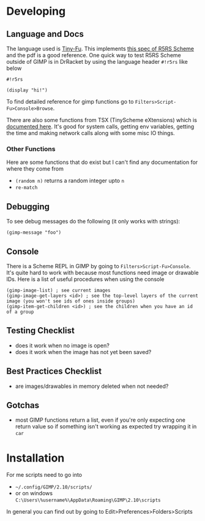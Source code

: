 # Developing

## Language and Docs

The language used is [Tiny-Fu](http://www.ve3syb.ca/software/tiny-fu/). This
implements [this
spec of R5RS Scheme](https://conservatory.scheme.org/schemers/Documents/Standards/R5RS/r5rs.pdf)
and the pdf is a good reference. One quick way to test R5RS Scheme outside of GIMP is in DrRacket by using the language header `#!r5rs` like below

```
#!r5rs

(display "hi!")
```

To find detailed reference for gimp functions go to `Filters>Script-Fu>Console>Browse`.

There are also some functions from TSX (TinyScheme eXtensions) which is
[documented
here](https://github.com/mherasg/tsx/blob/master/tsx-functions.txt). It's good for system calls, getting env variables, getting the time and making network calls along with some misc IO things.


### Other Functions

Here are some functions that do exist but I can't find any documentation for where they come from

* `(random n)` returns a random integer upto `n`
* `re-match`

## Debugging

To see debug messages do the following (it only works with strings):
```
(gimp-message "foo")
```

## Console

There is a Scheme REPL in GIMP by going to `Filters>Script-Fu>Console`. It's quite hard to work with because most functions need image or drawable IDs. Here is a list of useful procedures when using the console

```
(gimp-image-list) ; see current images
(gimp-image-get-layers <id>) ; see the top-level layers of the current image (you won't see ids of ones inside groups)
(gimp-item-get-children <id>) ; see the children when you have an id of a group
```

## Testing Checklist

* does it work when no image is open?
* does it work when the image has not yet been saved?

##  Best Practices Checklist

* are images/drawables in memory deleted when not needed?

## Gotchas

* most GIMP functions return a list, even if you're only expecting one return
  value so if something isn't working as expected try wrapping it in `car`

# Installation

For me scripts need to go into 

* `~/.config/GIMP/2.10/scripts/`
* or on windows `C:\Users\%username%\AppData\Roaming\GIMP\2.10\scripts`

In general you can find out by going to Edit>Preferences>Folders>Scripts
